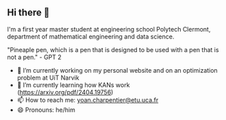 ## Hi there 👋

I'm a first year master student at engineering school Polytech Clermont, department of mathematical engineering and data science.

"Pineaple pen, which is a pen that is designed to be used with a pen that is not a pen." - GPT 2
<!--
**ycharpentier/ycharpentier** is a ✨ _special_ ✨ repository because its `README.md` (this file) appears on your GitHub profile.

Here are some ideas to get you started:
-->
- 🔭 I’m currently working on my personal website and on an optimization problem at UiT Narvik 
- 🌱 I’m currently learning how KANs work (https://arxiv.org/pdf/2404.19756) 
- 📫 How to reach me: yoan.charpentier@etu.uca.fr
- 😄 Pronouns: he/him

